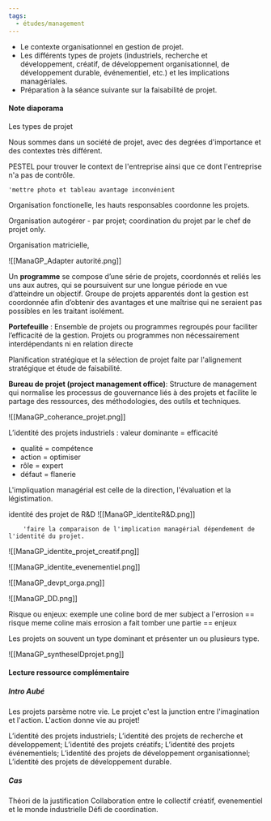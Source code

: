 ```yaml
---
tags:
  - études/management
---
```

-   Le contexte organisationnel en gestion de projet.
-   Les différents types de projets (industriels, recherche et développement, créatif, de développement organisationnel, de développement durable, événementiel, etc.) et les implications managériales.
-   Préparation à la séance suivante sur la faisabilité de projet.


#### Note diaporama
Les types de projet

Nous sommes dans un société de projet, avec des degrées d'importance et des contextes très différent.

PESTEL pour trouver le context de l'entreprise ainsi que ce dont l'entreprise n'a pas de contrôle. 

	'mettre photo et tableau avantage inconvénient

Organisation fonctionelle, les hauts responsables coordonne les projets. 

Organisation autogérer - par projet; coordination du projet par le chef de projet only.

Organisation matricielle, 


![[ManaGP_Adapter autorité.png]]


Un **programme** se compose d’une série de projets, coordonnés et reliés
les uns aux autres, qui se poursuivent sur une longue période en vue
d’atteindre un objectif. Groupe de projets apparentés dont la gestion est
coordonnée afin d’obtenir des avantages et une maîtrise qui ne seraient
pas possibles en les traitant isolément.

**Portefeuille** : Ensemble de projets ou programmes regroupés pour
faciliter l’efficacité de la gestion. Projets ou programmes non
nécessairement interdépendants ni en relation directe

Planification stratégique et la sélection de projet faite par l'alignement stratégique et étude de faisabilité.


**Bureau de projet (project management office)**: Structure de management qui normalise les processus de gouvernance liés à des projets et facilite le partage des ressources, des
méthodologies, des outils et techniques.

![[ManaGP_coherance_projet.png]]



L’identité des projets industriels : valeur dominante = efficacité
- qualité  = compétence 
- action = optimiser
- rôle = expert
- défaut = flanerie

L'impliquation managérial est celle de la direction, l'évaluation et la légistimation.

identité des projet de R&D 
![[ManaGP_identiteR&D.png]]

		'faire la comparaison de l'implication managérial dépendement de l'identité du projet. 

![[ManaGP_identite_projet_creatif.png]]




![[ManaGP_identite_evenementiel.png]]



![[ManaGP_devpt_orga.png]]

![[ManaGP_DD.png]]





Risque ou enjeux: 
exemple une coline bord de mer subject a l'errosion == risque
meme coline mais errosion a fait tomber une partie == enjeux

Les projets on souvent un type dominant et présenter un ou plusieurs type.

![[ManaGP_syntheseIDprojet.png]]


#### Lecture ressource complémentaire 

##### Intro Aubé
Les projets parsème notre vie. 
Le projet c'est la junction entre l'imagination et l'action. 
L'action donne vie au projet!

 L’identité des projets industriels; 
 L’identité des projets de recherche et développement; 
 L’identité des projets créatifs; 
 L’identité des projets événementiels; 
 L’identité des projets de développement organisationnel; 
 L’identité des projets de développement durable.


##### Cas 
Théori de la justification
Collaboration entre le collectif créatif, evenementiel et le monde industrielle
Défi de coordination. 